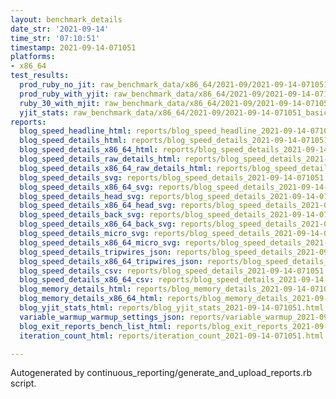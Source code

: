 ```yaml
---
layout: benchmark_details
date_str: '2021-09-14'
time_str: '07:10:51'
timestamp: 2021-09-14-071051
platforms:
- x86_64
test_results:
  prod_ruby_no_jit: raw_benchmark_data/x86_64/2021-09/2021-09-14-071051_basic_benchmark_prod_ruby_no_jit.json
  prod_ruby_with_yjit: raw_benchmark_data/x86_64/2021-09/2021-09-14-071051_basic_benchmark_prod_ruby_with_yjit.json
  ruby_30_with_mjit: raw_benchmark_data/x86_64/2021-09/2021-09-14-071051_basic_benchmark_ruby_30_with_mjit.json
  yjit_stats: raw_benchmark_data/x86_64/2021-09/2021-09-14-071051_basic_benchmark_yjit_stats.json
reports:
  blog_speed_headline_html: reports/blog_speed_headline_2021-09-14-071051.html
  blog_speed_details_html: reports/blog_speed_details_2021-09-14-071051.html
  blog_speed_details_x86_64_html: reports/blog_speed_details_2021-09-14-071051.x86_64.html
  blog_speed_details_raw_details_html: reports/blog_speed_details_2021-09-14-071051.raw_details.html
  blog_speed_details_x86_64_raw_details_html: reports/blog_speed_details_2021-09-14-071051.x86_64.raw_details.html
  blog_speed_details_svg: reports/blog_speed_details_2021-09-14-071051.svg
  blog_speed_details_x86_64_svg: reports/blog_speed_details_2021-09-14-071051.x86_64.svg
  blog_speed_details_head_svg: reports/blog_speed_details_2021-09-14-071051.head.svg
  blog_speed_details_x86_64_head_svg: reports/blog_speed_details_2021-09-14-071051.x86_64.head.svg
  blog_speed_details_back_svg: reports/blog_speed_details_2021-09-14-071051.back.svg
  blog_speed_details_x86_64_back_svg: reports/blog_speed_details_2021-09-14-071051.x86_64.back.svg
  blog_speed_details_micro_svg: reports/blog_speed_details_2021-09-14-071051.micro.svg
  blog_speed_details_x86_64_micro_svg: reports/blog_speed_details_2021-09-14-071051.x86_64.micro.svg
  blog_speed_details_tripwires_json: reports/blog_speed_details_2021-09-14-071051.tripwires.json
  blog_speed_details_x86_64_tripwires_json: reports/blog_speed_details_2021-09-14-071051.x86_64.tripwires.json
  blog_speed_details_csv: reports/blog_speed_details_2021-09-14-071051.csv
  blog_speed_details_x86_64_csv: reports/blog_speed_details_2021-09-14-071051.x86_64.csv
  blog_memory_details_html: reports/blog_memory_details_2021-09-14-071051.html
  blog_memory_details_x86_64_html: reports/blog_memory_details_2021-09-14-071051.x86_64.html
  blog_yjit_stats_html: reports/blog_yjit_stats_2021-09-14-071051.html
  variable_warmup_warmup_settings_json: reports/variable_warmup_2021-09-14-071051.warmup_settings.json
  blog_exit_reports_bench_list_html: reports/blog_exit_reports_2021-09-14-071051.bench_list.html
  iteration_count_html: reports/iteration_count_2021-09-14-071051.html

---
```

Autogenerated by continuous_reporting/generate_and_upload_reports.rb script.
